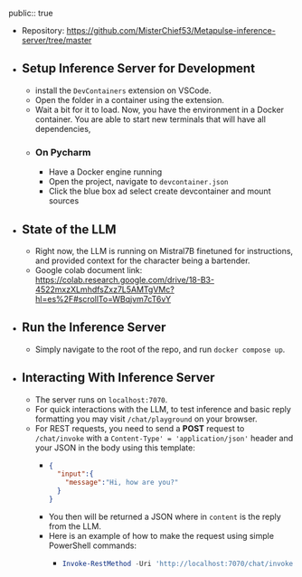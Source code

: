 public:: true

- Repository: https://github.com/MisterChief53/Metapulse-inference-server/tree/master
- ## Setup Inference Server for Development
	- install the `DevContainers` extension on VSCode.
	- Open the folder in a container using the extension.
	- Wait a bit for it to load. Now, you have the environment in a Docker container. You are able to start new terminals that will have all dependencies,
	- ### On Pycharm
		- Have a Docker engine running
		- Open the project, navigate to `devcontainer.json`
		- Click the blue box ad select create devcontainer and mount sources
- ## State of the LLM
	- Right now, the LLM is running on Mistral7B finetuned for instructions, and provided context for the character being a bartender.
	- Google colab document link: https://colab.research.google.com/drive/18-B3-4522mxzXLmhdfsZxz7L5AMTgVMc?hl=es%2F#scrollTo=WBqjvm7cT6vY
- ## Run the Inference Server
	- Simply navigate to the root of the repo, and run `docker compose up`.
- ## Interacting With Inference Server
	- The server runs on `localhost:7070`.
	- For quick interactions with the LLM, to test inference and basic reply formatting you may visit `/chat/playground` on your browser.
	- For REST requests, you need to send a **POST** request to `/chat/invoke` with a `Content-Type' = 'application/json'` header and your JSON in the body using this template:
		- ```json
		  {
		    "input":{
		      "message":"Hi, how are you?"
		    }
		  }
		  ```
		- You then will be returned a JSON where in `content` is the reply from the LLM.
		- Here is an example of how to make the request using simple PowerShell commands:
			- ```powershell
			  Invoke-RestMethod -Uri 'http://localhost:7070/chat/invoke' -Method Post -Headers @{ 'Content-Type' = 'application/json' } -Body '{"input":{"message":"Hi, how are you?"}}'
			  ```